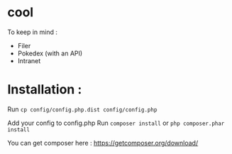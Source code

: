 # cool

To keep in mind :
- Filer
- Pokedex (with an API)
- Intranet

Installation :
==============

Run
```cp config/config.php.dist config/config.php```

Add your config to config.php
Run
```composer install```
or
```php composer.phar install```

You can get composer here : <https://getcomposer.org/download/>
